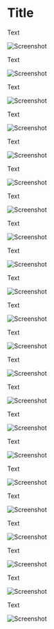 # Title

Text

![Screenshot](images/Screenshot_1.jpg)


Text

![Screenshot](images/Screenshot_2.jpg)


Text

![Screenshot](images/Screenshot_3.jpg)


Text

![Screenshot](images/Screenshot_4.jpg)


Text

![Screenshot](images/Screenshot_5.jpg)


Text

![Screenshot](images/Screenshot_6.jpg)


Text

![Screenshot](images/Screenshot_7.jpg)


Text

![Screenshot](images/Screenshot_8.jpg)


Text

![Screenshot](images/Screenshot_9.jpg)


Text

![Screenshot](images/Screenshot_10.jpg)


Text

![Screenshot](images/Screenshot_11.jpg)


Text

![Screenshot](images/Screenshot_12.jpg)


Text

![Screenshot](images/Screenshot_13.jpg)


Text

![Screenshot](images/Screenshot_14.jpg)


Text

![Screenshot](images/Screenshot_15.jpg)


Text

![Screenshot](images/Screenshot_16.jpg)


Text

![Screenshot](images/Screenshot_19.jpg)


Text

![Screenshot](images/Screenshot_20.jpg)


Text

![Screenshot](images/Screenshot_21.jpg)


Text

![Screenshot](images/Screenshot_22.jpg)


Text

![Screenshot](images/Screenshot_23.jpg)


Text

![Screenshot](images/Screenshot_24.jpg)


